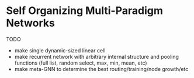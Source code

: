 # Self Organizing Multi-Paradigm Networks

TODO
- make single dynamic-sized linear cell
- make recurrent network with arbitrary internal structure and pooling functions (full list, random select, max, min, mean, etc)
- make meta-GNN to determine the best routing/training/node growth/etc